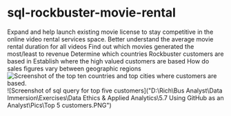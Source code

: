 # sql-rockbuster-movie-rental
Expand and help launch existing movie license to stay competitive in the online video rental services space.
Better understand the average movie rental duration for all videos
Find out which movies generated the most/least to revenue
Determine which countries Rockbuster customers are based in
Establish where the high valued customers are based
How do sales figures vary between geographic regions
![Screenshot of the top ten countries and top cities where customers are based.](https://github.com/Rich-Brad/sql-rockbuster-movie-rental/assets/150104364/025c240b-7e19-4830-86f6-71eda0454695)
![Screenshot of sql query for top five customers]("D:\Rich\Bus Analyst\Data Immersion\Exercises\Data Ethics & Applied Analytics\5.7 Using GitHub as an Analyst\Pics\Top 5 customers.PNG")

